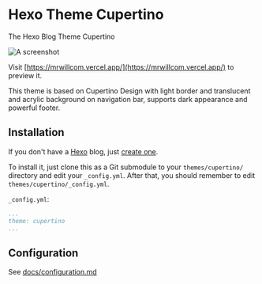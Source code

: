 # Hexo Theme Cupertino

The Hexo Blog Theme Cupertino

![A screenshot](https://mrwillcom.github.io/img/000001.png)

Visit [https://mrwillcom.vercel.app/](https://mrwillcom.vercel.app/) to preview it.

This theme is based on Cupertino Design with light border and translucent and acrylic background on navigation bar, supports dark appearance and powerful footer.

## Installation

If you don't have a [Hexo](https://hexo.io/) blog, just [create one](https://hexo.io/docs/).

To install it, just clone this as a Git submodule to your `themes/cupertino/` directory and edit your `_config.yml`. After that, you should remember to edit `themes/cupertino/_config.yml`.

`_config.yml`:
```yaml
...
theme: cupertino
...
```

## Configuration

See [docs/configuration.md](./docs/configuration.md)
